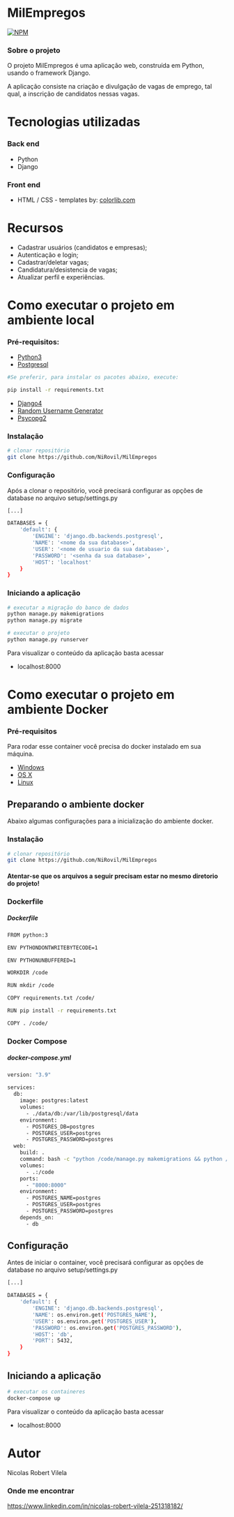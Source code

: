 # MilEmpregos 
[![NPM](https://img.shields.io/npm/l/react)](https://github.com/NiRovil/MilEmpregos/blob/main/LICENSE) 

### Sobre o projeto

O projeto MilEmpregos é uma aplicação web, construída em Python, usando o framework Django.

A aplicação consiste na criação e divulgação de vagas de emprego, tal qual, a inscrição de candidatos nessas vagas.

# Tecnologias utilizadas
### Back end
- Python
- Django
### Front end
- HTML / CSS - templates by: [colorlib.com](https://colorlib.com/)

# Recursos

- Cadastrar usuários (candidatos e empresas);
- Autenticação e login;
- Cadastrar/deletar vagas;
- Candidatura/desistencia de vagas;
- Atualizar perfil e experiências.

# Como executar o projeto em ambiente local

### Pré-requisitos: 
- [Python3](https://www.python.org/downloads/)
- [Postgresql](https://www.postgresql.org/download/)

```bash
#Se preferir, para instalar os pacotes abaixo, execute:

pip install -r requirements.txt
```

- [Django4](https://www.djangoproject.com/download/)
- [Random Username Generator](https://pypi.org/project/random-username/)
- [Psycopg2](https://pypi.org/project/psycopg2/)

### Instalação
```bash
# clonar repositório
git clone https://github.com/NiRovil/MilEmpregos
```

### Configuração

Após a clonar o repositório, você precisará configurar as opções de database no arquivo setup/settings.py

```bash
[...]

DATABASES = {
    'default': {
        'ENGINE': 'django.db.backends.postgresql',
        'NAME': '<nome da sua database>',
        'USER': '<nome de usuario da sua database>',
        'PASSWORD': '<senha da sua database>',
        'HOST': 'localhost'
    }
}

```

### Iniciando a aplicação

```bash
# executar a migração do banco de dados
python manage.py makemigrations
python manage.py migrate

# executar o projeto
python manage.py runserver
```

Para visualizar o conteúdo da aplicação basta acessar
- localhost:8000

# Como executar o projeto em ambiente Docker

### Pré-requisitos

Para rodar esse container você precisa do docker instalado em sua máquina.

- [Windows](https://docs.docker.com/desktop/install/windows-install/)
- [OS X](https://docs.docker.com/desktop/install/mac-install/)
- [Linux](https://docs.docker.com/desktop/install/linux-install/)

## Preparando o ambiente docker

Abaixo algumas configurações para a inicialização do ambiente docker.

### Instalação
```bash
# clonar repositório
git clone https://github.com/NiRovil/MilEmpregos
```

#### Atentar-se que os arquivos a seguir precisam estar no mesmo diretorio do projeto!

### Dockerfile

##### Dockerfile

```bash
FROM python:3

ENV PYTHONDONTWRITEBYTECODE=1

ENV PYTHONUNBUFFERED=1

WORKDIR /code

RUN mkdir /code

COPY requirements.txt /code/

RUN pip install -r requirements.txt

COPY . /code/
```

### Docker Compose

##### docker-compose.yml

```bash
version: "3.9"
   
services:
  db:
    image: postgres:latest
    volumes:
      - ./data/db:/var/lib/postgresql/data
    environment:
      - POSTGRES_DB=postgres
      - POSTGRES_USER=postgres
      - POSTGRES_PASSWORD=postgres
  web:
    build: .
    command: bash -c "python /code/manage.py makemigrations && python /code/manage.py migrate && python /code/manage.py runserver 0.0.0.0:8000"
    volumes:
      - .:/code
    ports:
      - "8000:8000"
    environment:
      - POSTGRES_NAME=postgres
      - POSTGRES_USER=postgres
      - POSTGRES_PASSWORD=postgres
    depends_on:
      - db
```

## Configuração

Antes de iniciar o container, você precisará configurar as opções de database no arquivo setup/settings.py

```bash
[...]

DATABASES = {
    'default': {
        'ENGINE': 'django.db.backends.postgresql',
        'NAME': os.environ.get('POSTGRES_NAME'),
        'USER': os.environ.get('POSTGRES_USER'),
        'PASSWORD': os.environ.get('POSTGRES_PASSWORD'),
        'HOST': 'db',
        'PORT': 5432,
    }
}
```

## Iniciando a aplicação

```bash
# executar os containeres
docker-compose up
```

Para visualizar o conteúdo da aplicação basta acessar
- localhost:8000

# Autor

Nicolas Robert Vilela

### Onde me encontrar

https://www.linkedin.com/in/nicolas-robert-vilela-251318182/
